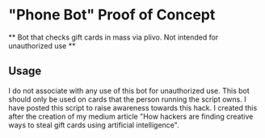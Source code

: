 # "Phone Bot" Proof of Concept
** Bot that checks gift cards in mass via plivo. Not intended for unauthorized use **

## Usage 
I do not associate with any use of this bot for unauthorized use. This bot should only be used on cards that the person running the script owns. I have posted this script to raise awareness towards this hack. I created this after the creation of my medium article "How hackers are finding creative ways to steal gift cards using artificial intelligence".
